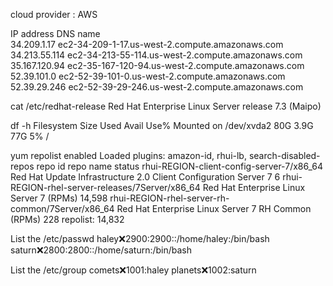 cloud provider : AWS

IP address                 DNS name   
34.209.1.17                ec2-34-209-1-17.us-west-2.compute.amazonaws.com
34.213.55.114              ec2-34-213-55-114.us-west-2.compute.amazonaws.com
35.167.120.94              ec2-35-167-120-94.us-west-2.compute.amazonaws.com
52.39.101.0                ec2-52-39-101-0.us-west-2.compute.amazonaws.com
52.39.29.246               ec2-52-39-29-246.us-west-2.compute.amazonaws.com


cat /etc/redhat-release
Red Hat Enterprise Linux Server release 7.3 (Maipo)

df -h
Filesystem      Size  Used Avail Use% Mounted on
/dev/xvda2       80G  3.9G   77G   5% /

yum repolist enabled
Loaded plugins: amazon-id, rhui-lb, search-disabled-repos
repo id                                           repo name                                                         status
rhui-REGION-client-config-server-7/x86_64         Red Hat Update Infrastructure 2.0 Client Configuration Server 7        6
rhui-REGION-rhel-server-releases/7Server/x86_64   Red Hat Enterprise Linux Server 7 (RPMs)                          14,598
rhui-REGION-rhel-server-rh-common/7Server/x86_64  Red Hat Enterprise Linux Server 7 RH Common (RPMs)                   228
repolist: 14,832

List the /etc/passwd 
haley:x:2900:2900::/home/haley:/bin/bash
saturn:x:2800:2800::/home/saturn:/bin/bash

List the /etc/group
comets:x:1001:haley
planets:x:1002:saturn

